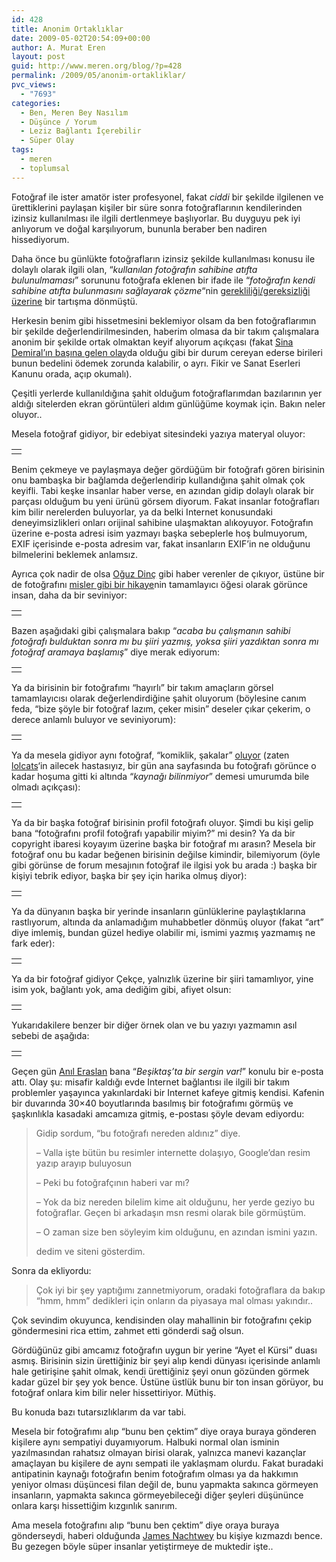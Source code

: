 ```yaml
---
id: 428
title: Anonim Ortaklıklar
date: 2009-05-02T20:54:09+00:00
author: A. Murat Eren
layout: post
guid: http://www.meren.org/blog/?p=428
permalink: /2009/05/anonim-ortakliklar/
pvc_views:
  - "7693"
categories:
  - Ben, Meren Bey Nasılım
  - Düşünce / Yorum
  - Leziz Bağlantı İçerebilir
  - Süper Olay
tags:
  - meren
  - toplumsal
---
```

Fotoğraf ile ister amatör ister profesyonel, fakat _ciddi_ bir şekilde ilgilenen ve ürettiklerini paylaşan kişiler bir süre sonra fotoğraflarının kendilerinden izinsiz kullanılması ile ilgili dertlenmeye başlıyorlar. Bu duyguyu pek iyi anlıyorum ve doğal karşılıyorum, bununla beraber ben nadiren hissediyorum.

Daha önce bu günlükte fotoğrafların izinsiz şekilde kullanılması konusu ile dolaylı olarak ilgili olan, &#8220;_kullanılan fotoğrafın sahibine atıfta bulunulmaması_&#8221; sorununu fotoğrafa eklenen bir ifade ile &#8220;_fotoğrafın kendi sahibine atıfta bulunmasını sağlayarak çözme_&#8220;nin [gerekliliği/gereksizliği üzerine](http://www.meren.org/blog/2008/09/fotograflardaki-copyright-ibareleri-uzerine/) bir tartışma dönmüştü.

Herkesin benim gibi hissetmesini beklemiyor olsam da ben fotoğraflarımın bir şekilde değerlendirilmesinden, haberim olmasa da bir takım çalışmalara anonim bir şekilde ortak olmaktan keyif alıyorum açıkçası (fakat [Sina Demiral&#8217;ın başına gelen olay](http://sinademiral.deviantart.com/journal/17717588/)da olduğu gibi bir durum cereyan ederse birileri bunun bedelini ödemek zorunda kalabilir, o ayrı. Fikir ve Sanat Eserleri Kanunu orada, açıp okumalı).

Çeşitli yerlerde kullanıldığına şahit olduğum fotoğraflarımdan bazılarının yer aldığı sitelerden ekran görüntüleri aldım günlüğüme koymak için. Bakın neler oluyor..

Mesela fotoğraf gidiyor, bir edebiyat sitesindeki yazıya materyal oluyor:

<table border="0" width="100%">
  <tr>
    <td align="center">
      <img src="http://lh5.ggpht.com/_x7Afx6WcB1c/Sfyutc_P9OI/AAAAAAAAFEc/a6JLbrODy_w/s800/ehk.png" alt="" />
    </td>
  </tr>
</table>

Benim çekmeye ve paylaşmaya değer gördüğüm bir fotoğrafı gören birisinin onu bambaşka bir bağlamda değerlendirip kullandığına şahit olmak çok keyifli. Tabi keşke insanlar haber verse, en azından gidip dolaylı olarak bir parçası olduğum bu yeni ürünü görsem diyorum. Fakat insanlar fotoğrafları kim bilir nerelerden buluyorlar, ya da belki Internet konusundaki deneyimsizlikleri onları orijinal sahibine ulaşmaktan alıkoyuyor. Fotoğrafın üzerine e-posta adresi isim yazmayı başka sebeplerle hoş bulmuyorum, EXIF içerisinde e-posta adresim var, fakat insanların EXIF&#8217;in ne olduğunu bilmelerini beklemek anlamsız.

Ayrıca çok nadir de olsa [Oğuz Dinç](http://www.oguzdinc.com/) gibi haber verenler de çıkıyor, üstüne bir de fotoğrafını [misler gibi bir hikaye](http://oykulerimle.blogspot.com/2009/04/cift.html)nin tamamlayıcı öğesi olarak görünce insan, daha da bir seviniyor:

<table border="0" width="100%">
  <tr>
    <td align="center">
      <img src="http://lh5.ggpht.com/_x7Afx6WcB1c/SfyuuNEEp5I/AAAAAAAAFE0/CwnHpdvnqWY/s800/lie.png" alt="" />
    </td>
  </tr>
</table>

Bazen aşağıdaki gibi çalışmalara bakıp &#8220;_acaba bu çalışmanın sahibi fotoğrafı bulduktan sonra mı bu şiiri yazmış, yoksa şiiri yazdıktan sonra mı fotoğraf aramaya başlamış_&#8221; diye merak ediyorum:

<table border="0" width="100%">
  <tr>
    <td align="center">
      <img src="http://lh4.ggpht.com/_x7Afx6WcB1c/Sfyutn2hvOI/AAAAAAAAFEk/slOu_TyYnOI/s800/ehk2.png" alt="" />
    </td>
  </tr>
</table>

Ya da birisinin bir fotoğrafımı &#8220;hayırlı&#8221; bir takım amaçların görsel tamamlayıcısı olarak değerlendirdiğine şahit oluyorum (böylesine canım feda, &#8220;bize şöyle bir fotoğraf lazım, çeker misin&#8221; deseler çıkar çekerim, o derece anlamlı buluyor ve seviniyorum):

<table border="0" width="100%">
  <tr>
    <td align="center">
      <img src="http://lh4.ggpht.com/_x7Afx6WcB1c/SfyuuRbaZMI/AAAAAAAAFE8/n68lQDfFNzY/s800/me.png" alt="" />
    </td>
  </tr>
</table>

Ya da mesela gidiyor aynı fotoğraf, &#8220;komiklik, şakalar&#8221; [oluyor](http://icanhascheezburger.com/2009/02/26/funny-pictures-photo-result-fanks/) (zaten [lolcats](http://icanhascheezburger.com/)&#8216;in ailecek hastasıyız, bir gün ana sayfasında bu fotoğrafı görünce o kadar hoşuma gitti ki altında &#8220;_kaynağı bilinmiyor_&#8221; demesi umurumda bile olmadı açıkçası):

<table border="0" width="100%">
  <tr>
    <td align="center">
      <img src="http://lh6.ggpht.com/_x7Afx6WcB1c/Sfyuzl9jRmI/AAAAAAAAFFE/e54oFzRY8uo/s800/me2.png" alt="" />
    </td>
  </tr>
</table>

Ya da bir başka fotoğraf birisinin profil fotoğrafı oluyor. Şimdi bu kişi gelip bana &#8220;fotoğrafını profil fotoğrafı yapabilir miyim?&#8221; mi desin? Ya da bir copyright ibaresi koyayım üzerine başka bir fotoğraf mı arasın? Mesela bir fotoğraf onu bu kadar beğenen birisinin değilse kimindir, bilemiyorum (öyle gibi görünse de forum mesajının fotoğraf ile ilgisi yok bu arada :) başka bir kişiyi tebrik ediyor, başka bir şey için harika olmuş diyor):

<table border="0" width="100%">
  <tr>
    <td align="center">
      <img src="http://lh5.ggpht.com/_x7Afx6WcB1c/Sfyuz2u5JuI/AAAAAAAAFFM/JQZzZI7DVRQ/s800/soph.png" alt="" />
    </td>
  </tr>
</table>

Ya da dünyanın başka bir yerinde insanların günlüklerine paylaştıklarına rastlıyorum, altında da anlamadığım muhabbetler dönmüş oluyor (fakat &#8220;art&#8221; diye imlemiş, bundan güzel hediye olabilir mi, ismimi yazmış yazmamış ne fark eder):

<table border="0" width="100%">
  <tr>
    <td align="center">
      <img src="http://lh5.ggpht.com/_x7Afx6WcB1c/Sfyuz8zV6_I/AAAAAAAAFFU/yGwSgGkj70w/s800/te.png" alt="" />
    </td>
  </tr>
</table>

Ya da bir fotoğraf gidiyor Çekçe, yalnızlık üzerine bir şiiri tamamlıyor, yine isim yok, bağlantı yok, ama dediğim gibi, afiyet olsun:

<table border="0" width="100%">
  <tr>
    <td align="center">
      <img src="http://lh3.ggpht.com/_x7Afx6WcB1c/Sfyu0BIiCSI/AAAAAAAAFFc/8ND4qhHn_Po/s800/ymi.png" alt="" />
    </td>
  </tr>
</table>

Yukarıdakilere benzer bir diğer örnek olan ve bu yazıyı yazmamın asıl sebebi de aşağıda:

<table border="0" width="100%">
  <tr>
    <td align="center">
      <img src="http://lh6.ggpht.com/_x7Afx6WcB1c/Sfyut6piEUI/AAAAAAAAFEs/iXMViQn8mRY/s800/ehk3.jpg" alt="" />
    </td>
  </tr>
</table>

Geçen gün [Anıl Eraslan](http://midiyez.blogspot.com/) bana &#8220;_Beşiktaş&#8217;ta bir sergin var!_&#8221; konulu bir e-posta attı. Olay şu: misafir kaldığı evde Internet bağlantısı ile ilgili bir takım problemler yaşayınca yakınlardaki bir Internet kafeye gitmiş kendisi. Kafenin bir duvarında 30&#215;40 boyutlarında basılmış bir fotoğrafımı görmüş ve şaşkınlıkla kasadaki amcamıza gitmiş, e-postası şöyle devam ediyordu:

> Gidip sordum, &#8220;bu fotoğrafı nereden aldınız&#8221; diye.
> 
> &#8211; Valla işte bütün bu resimler internette dolaşıyo, Google&#8217;dan resim yazıp arayıp buluyosun
> 
> &#8211; Peki bu fotoğrafçının haberi var mı?
> 
> &#8211; Yok da biz nereden bilelim kime ait olduğunu, her yerde geziyo bu fotoğraflar. Geçen bi arkadaşın msn resmi olarak bile görmüştüm.
> 
> &#8211; O zaman size ben söyleyim kim olduğunu, en azından ismini yazın.
> 
> dedim ve siteni gösterdim.

Sonra da ekliyordu:

> Çok iyi bir şey yaptığımı zannetmiyorum, oradaki fotoğraflara da bakıp &#8220;hmm, hmm&#8221; dedikleri için onların da piyasaya mal olması yakındır..

Çok sevindim okuyunca, kendisinden olay mahallinin bir fotoğrafını çekip göndermesini rica ettim, zahmet etti gönderdi sağ olsun.

Gördüğünüz gibi amcamız fotoğrafın uygun bir yerine &#8220;Ayet el Kürsi&#8221; duası asmış. Birisinin sizin ürettiğiniz bir şeyi alıp kendi dünyası içerisinde anlamlı hale getirişine şahit olmak, kendi ürettiğiniz şeyi onun gözünden görmek kadar güzel bir şey yok bence. Üstüne üstlük bunu bir ton insan görüyor, bu fotoğraf onlara kim bilir neler hissettiriyor. Müthiş.

Bu konuda bazı tutarsızlıklarım da var tabi.

Mesela bir fotoğrafımı alıp &#8220;bunu ben çektim&#8221; diye oraya buraya gönderen kişilere aynı sempatiyi duyamıyorum. Halbuki normal olan isminin yazılmasından rahatsız olmayan birisi olarak, yalnızca manevi kazançlar amaçlayan bu kişilere de aynı sempati ile yaklaşmam olurdu. Fakat buradaki antipatinin kaynağı fotoğrafın benim fotoğrafım olması ya da hakkımın yeniyor olması düşüncesi filan değil de, bunu yapmakta sakınca görmeyen insanların, yapmakta sakınca görmeyebileceği diğer şeyleri düşününce onlara karşı hissettiğim kızgınlık sanırım.

Ama mesela fotoğrafını alıp &#8220;bunu ben çektim&#8221; diye oraya buraya gönderseydi, haberi olduğunda [James Nachtwey](http://www.meren.org/blog/2008/10/james-nachtwey/) bu kişiye kızmazdı bence. Bu gezegen böyle süper insanlar yetiştirmeye de muktedir işte..